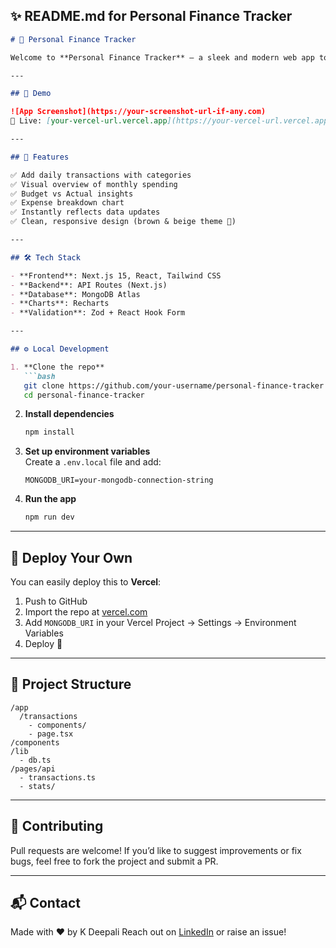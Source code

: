 ## ✨ README.md for Personal Finance Tracker

```markdown
# 💸 Personal Finance Tracker

Welcome to **Personal Finance Tracker** – a sleek and modern web app to help you stay on top of your spending, track monthly expenses, and stick to your budget. Built with 💖 using Next.js, React, and MongoDB.

---

## 📸 Demo

![App Screenshot](https://your-screenshot-url-if-any.com)  
🔗 Live: [your-vercel-url.vercel.app](https://your-vercel-url.vercel.app)

---

## 🧠 Features

✅ Add daily transactions with categories  
✅ Visual overview of monthly spending  
✅ Budget vs Actual insights  
✅ Expense breakdown chart  
✅ Instantly reflects data updates  
✅ Clean, responsive design (brown & beige theme 🌰)

---

## 🛠️ Tech Stack

- **Frontend**: Next.js 15, React, Tailwind CSS  
- **Backend**: API Routes (Next.js)  
- **Database**: MongoDB Atlas  
- **Charts**: Recharts  
- **Validation**: Zod + React Hook Form

---

## ⚙️ Local Development

1. **Clone the repo**  
   ```bash
   git clone https://github.com/your-username/personal-finance-tracker.git
   cd personal-finance-tracker
   ```

2. **Install dependencies**  
   ```bash
   npm install
   ```

3. **Set up environment variables**  
   Create a `.env.local` file and add:

   ```env
   MONGODB_URI=your-mongodb-connection-string
   ```

4. **Run the app**  
   ```bash
   npm run dev
   ```

---

## 🚀 Deploy Your Own

You can easily deploy this to **Vercel**:

1. Push to GitHub
2. Import the repo at [vercel.com](https://vercel.com)
3. Add `MONGODB_URI` in your Vercel Project → Settings → Environment Variables
4. Deploy 🎉

---

## 📂 Project Structure

```
/app
  /transactions
    - components/
    - page.tsx
/components
/lib
  - db.ts
/pages/api
  - transactions.ts
  - stats/
```

---

## 🤝 Contributing

Pull requests are welcome! If you’d like to suggest improvements or fix bugs, feel free to fork the project and submit a PR.

---

## 📬 Contact

Made with ❤️ by K Deepali 
Reach out on [LinkedIn]([https://linkedin.com/in/yourprofile](https://www.linkedin.com/in/deepali-konety-b64717275/)) or raise an issue!



